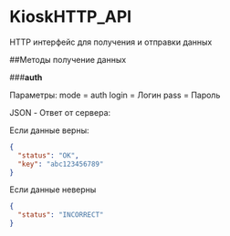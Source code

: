 # KioskHTTP_API
HTTP интерфейс для получения и отправки данных

##Методы получение данных

###**auth**

Параметры:
mode = auth
login = Логин
pass = Пароль

JSON - Ответ от сервера:

Если данные верны:
```json
{
  "status": "OK",
  "key": "abc123456789"
}
```

Если данные неверны
```json
{
  "status": "INCORRECT"
}
```
